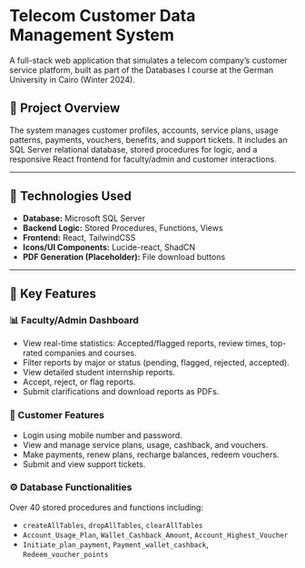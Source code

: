 # Telecom Customer Data Management System

A full-stack web application that simulates a telecom company’s customer service platform, built as part of the Databases I course at the German University in Cairo (Winter 2024).

## 🧠 Project Overview

The system manages customer profiles, accounts, service plans, usage patterns, payments, vouchers, benefits, and support tickets. It includes an SQL Server relational database, stored procedures for logic, and a responsive React frontend for faculty/admin and customer interactions.

---

## 🔧 Technologies Used

- **Database:** Microsoft SQL Server  
- **Backend Logic:** Stored Procedures, Functions, Views  
- **Frontend:** React, TailwindCSS  
- **Icons/UI Components:** Lucide-react, ShadCN  
- **PDF Generation (Placeholder):** File download buttons

---

## 🎯 Key Features

### 📊 Faculty/Admin Dashboard
- View real-time statistics: Accepted/flagged reports, review times, top-rated companies and courses.
- Filter reports by major or status (pending, flagged, rejected, accepted).
- View detailed student internship reports.
- Accept, reject, or flag reports.
- Submit clarifications and download reports as PDFs.

### 👤 Customer Features
- Login using mobile number and password.
- View and manage service plans, usage, cashback, and vouchers.
- Make payments, renew plans, recharge balances, redeem vouchers.
- Submit and view support tickets.

### ⚙️ Database Functionalities
Over 40 stored procedures and functions including:
- `createAllTables`, `dropAllTables`, `clearAllTables`
- `Account_Usage_Plan`, `Wallet_Cashback_Amount`, `Account_Highest_Voucher`
- `Initiate_plan_payment`, `Payment_wallet_cashback`, `Redeem_voucher_points`


